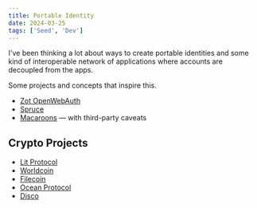 ```yaml
---
title: Portable Identity
date: 2024-03-25
tags: ['Seed', 'Dev']
---
```


I've been thinking a lot about ways to create portable identities and some kind
of interoperable network of applications where accounts are decoupled from the
apps. 

Some projects and concepts that inspire this. 

- [Zot OpenWebAuth](https://joinfediverse.wiki/The_Zotlabs_projects)
- [Spruce](https://spruceid.com/)
- [Macaroons](https://fly.io/blog/macaroons-escalated-quickly/) — with
  third-party caveats

## Crypto Projects

- [Lit Protocol](https://www.litprotocol.com/)
- [Worldcoin](https://worldcoin.org/)
- [Filecoin](https://filecoin.io/)
- [Ocean Protocol](https://oceanprotocol.com/)
- [Disco](https://app.disco.xyz/)
